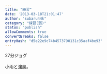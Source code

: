 ```yaml
---
title: "練習"
date: '2013-03-18T21:01:47'
author: "subaru44k"
category: "練習(弱)"
status: "publish"
allowComments: true
convertBreaks: false
entryHash: "d5e22e9c74b4573790131c35aaf4be93"
---
```

27分ジョグ<br>
<br>
小雨と強風。
